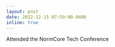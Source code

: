 ```yaml
---
layout: post
date: 2022-12-15 07:59:00-0400
inline: true
---
```


Attended the NormCore Tech Conference
